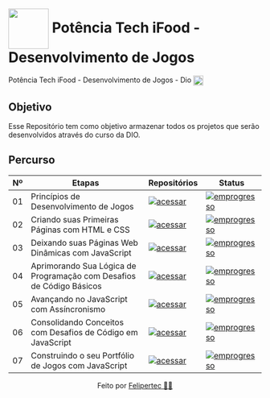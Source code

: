 
<h1>
     <img align="center" width="80px" src="https://hermes.dio.me/tracks/83f8150a-6429-4c1a-9207-d5bff610f647.png">
    <span>Potência Tech iFood - Desenvolvimento de Jogos</span>
</h1>
<span>
      Potência Tech iFood - Desenvolvimento de Jogos  - Dio <img align="center" width="20px" src="https://hermes.digitalinnovation.one/assets/diome/logo-minimized.png">
</span>

## Objetivo
Esse Repositório tem como objetivo armazenar todos os projetos que serão desenvolvidos através do curso da DIO.

## Percurso
|  Nº |  Etapas                                 |                     Repositórios                                             | Status     |
| ----|-----------------------------------------|------------------------------------------------------------------------------|------------|
| 01  |Princípios de Desenvolvimento de Jogos   |[![acessar](https://img.shields.io/badge/Acessar-000?style=for-the-badge)](https://github.com/felipertec/Potencia_Tech_iFood)|[![emprogresso](https://img.shields.io/badge/Finalizado-006400?style=for-the-badge)](https://github.com/felipertec/Potencia_Tech_iFood)|
| 02  |Criando suas Primeiras Páginas com HTML e CSS|[![acessar](https://img.shields.io/badge/Acessar-000?style=for-the-badge)](https://github.com/felipertec/Potencia_Tech_iFood)|[![emprogresso](https://img.shields.io/badge/Finalizado-006400?style=for-the-badge)](https://github.com/felipertec/Potencia_Tech_iFood)| 
| 03  |Deixando suas Páginas Web Dinâmicas com JavaScript|[![acessar](https://img.shields.io/badge/Acessar-000?style=for-the-badge)](https://github.com/felipertec/Potencia_Tech_iFood)|[![emprogresso](https://img.shields.io/badge/Finalizado-006400?style=for-the-badge)](https://github.com/felipertec/Potencia_Tech_iFood)|
| 04  |Aprimorando Sua Lógica de Programação com Desafios de Código Básicos|[![acessar](https://img.shields.io/badge/Acessar-000?style=for-the-badge)](https://github.com/felipertec/Potencia_Tech_iFood)|[![emprogresso](https://img.shields.io/badge/Finalizado-006400?style=for-the-badge)](https://github.com/felipertec/Potencia_Tech_iFood)| 
| 05  |Avançando no JavaScript com Assíncronismo|[![acessar](https://img.shields.io/badge/Acessar-000?style=for-the-badge)](https://github.com/felipertec/Potencia_Tech_iFood)|[![emprogresso](https://img.shields.io/badge/Finalizado-006400?style=for-the-badge)](https://github.com/felipertec/Potencia_Tech_iFood)| 
| 06  |Consolidando Conceitos com Desafios de Código em JavaScript|[![acessar](https://img.shields.io/badge/Acessar-000?style=for-the-badge)](https://github.com/felipertec/Potencia_Tech_iFood)|[![emprogresso](https://img.shields.io/badge/Finalizado-006400?style=for-the-badge)](https://github.com/felipertec/Potencia_Tech_iFood)| 
| 07  |Construindo o seu Portfólio de Jogos com JavaScript|[![acessar](https://img.shields.io/badge/Acessar-000?style=for-the-badge)](https://github.com/felipertec/Potencia_Tech_iFood)|[![emprogresso](https://img.shields.io/badge/Em_Progresso-FFBF00?style=for-the-badge)](https://github.com/felipertec/Potencia_Tech_iFood)| 



<div align="center"> Feito por <a href="https://github.com/felipertec">Felipertec 🧑‍💻</a>
